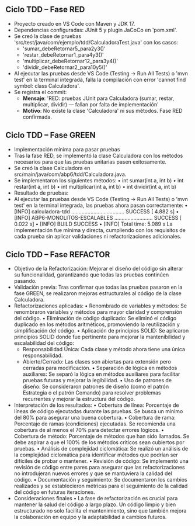 ## Ciclo TDD – Fase RED

- Proyecto creado en VS Code con Maven y JDK 17.
- Dependencias configuradas: JUnit 5 y plugin JaCoCo en 'pom.xml'.
- Se creó la clase de pruebas 'src/test/java/com/ejemplo/tdd/CalculadoraTest.java' con los casos:
  - 'sumar_debeRetornar5_para2y3()'
  - 'restar_debeRetornar1_para4y3()'
  - 'multiplicar_debeRetornar12_para3y4()'
  - 'dividir_debeRetornar2_para10y5()'
- Al ejecutar las pruebas desde VS Code (Testing → Run All Tests) o 'mvn test' en la terminal integrada, falla la compilación con error 'cannot find symbol: class Calculadora'.
- Se registra el commit:
  - **Mensaje**: 'RED: pruebas JUnit para Calculadora (sumar, restar, multiplicar, dividir) — fallan por falta de implementación'
  - **Motivo**: No existe la clase 'Calculadora' ni sus métodos. Fase RED confirmada.

## Ciclo TDD – Fase GREEN
- Implementación mínima para pasar pruebas
- Tras la fase RED, se implementó la clase Calculadora con los métodos necesarios para que las pruebas unitarias pasen exitosamente.
- Se creó la clase Calculadora en src/main/java/com/abp6/tdd/Calculadora.java.
- Se implementaron los siguientes métodos:
•	int sumar(int a, int b)
•	int restar(int a, int b)
•	int multiplicar(int a, int b)
•	int dividir(int a, int b)
- Resultado de pruebas:
- Al ejecutar las pruebas desde VS Code (Testing → Run All Tests) o 'mvn test' en la terminal integrada, las pruebas ahora pasan correctamente:
•	[INFO] calculadora-tdd .................................... SUCCESS [  4.882 s]
•	[INFO] ABP6-MONOLITOS-ESCALABLES .......................... SUCCESS [  0.022 s]
•	[INFO] BUILD SUCCESS
•	[INFO] Total time:  5.089 s
La implementación fue mínima y directa, cumpliendo con los requisitos de cada prueba sin aplicar validaciones ni refactorizaciones adicionales.

## Ciclo TDD – Fase REFACTOR
- Objetivo de la Refactorización: Mejorar el diseño del código sin alterar su funcionalidad, garantizando que todas las pruebas continúen pasando.
- Validación previa: Tras confirmar que todas las pruebas pasaron en la fase GREEN, se realizaron mejoras estructurales al código de la clase Calculadora.
- Refactorizaciones aplicadas:
•	Renombrado de variables y métodos: Se renombraron variables y métodos para mayor claridad y comprensión del código.
•	Eliminación de código duplicado: Se eliminó el código duplicado en los métodos aritméticos, promoviendo la reutilización y simplificación del código.
•	Aplicación de principios SOLID: Se aplicaron principios SOLID donde fue pertinente para mejorar la mantenibilidad y escalabilidad del código:
  - Responsabilidad Única: Cada clase y método ahora tiene una única responsabilidad.
  - Abierto/Cerrado: Las clases son abiertas para extensión pero cerradas para modificación.
•	Separación de lógica en métodos auxiliares: Se separó la lógica en métodos auxiliares para facilitar pruebas futuras y mejorar la legibilidad.
•	Uso de patrones de diseño: Se consideraron patrones de diseño (como el patrón Estrategia o el patrón Comando) para resolver problemas recurrentes y mejorar la estructura del código.
- Interpretación de los resultados:
•	Cobertura de línea: Porcentaje de líneas de código ejecutadas durante las pruebas. Se busca un mínimo del 80% para asegurar una buena cobertura.
•	Cobertura de rama: Porcentaje de ramas (condiciones) ejecutadas. Se recomienda una cobertura de al menos el 70% para detectar errores lógicos.
•	Cobertura de método: Porcentaje de métodos que han sido llamados. Se debe aspirar a que el 100% de los métodos críticos sean cubiertos por pruebas.
•	Análisis de complejidad ciclomática: Se realizó un análisis de la complejidad ciclomática para identificar métodos que podrían ser difíciles de probar o mantener.
•	Revisión de código: Se implementó una revisión de código entre pares para asegurar que las refactorizaciones no introdujeran nuevos errores y que se mantuviera la calidad del código.
•	Documentación y seguimiento: Se documentaron los cambios realizados y se establecieron métricas para el seguimiento de la calidad del código en futuras iteraciones.
- Consideraciones finales
•	La fase de refactorización es crucial para mantener la salud del código a largo plazo. Un código limpio y bien estructurado no solo facilita el mantenimiento, sino que también mejora la colaboración en equipo y la adaptabilidad a cambios futuros.

